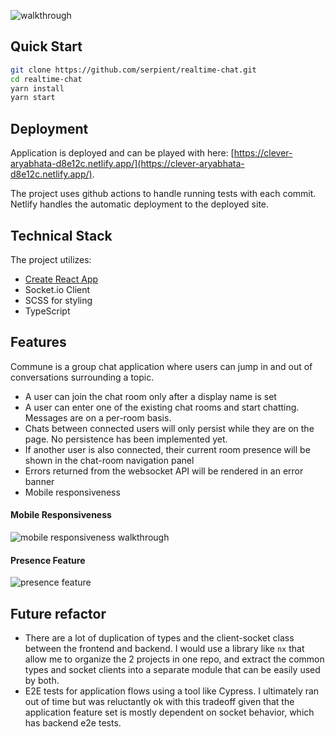 ![walkthrough](https://p23.f4.n0.cdn.getcloudapp.com/items/Z4uyeLPO/Screen%20Recording%202020-09-27%20at%2009.58.39%20PM.gif?source=viewer&v=20fc19b13b6e397d8624ea35e5f985f8)

## Quick Start

```bash
git clone https://github.com/serpient/realtime-chat.git
cd realtime-chat
yarn install
yarn start
```

## Deployment

Application is deployed and can be played with here: [https://clever-aryabhata-d8e12c.netlify.app/](https://clever-aryabhata-d8e12c.netlify.app/).

The project uses github actions to handle running tests with each commit. Netlify handles the automatic deployment to the deployed site.

## Technical Stack

The project utilizes:

- [Create React App](https://github.com/facebook/create-react-app)
- Socket.io Client
- SCSS for styling
- TypeScript

## Features

Commune is a group chat application where users can jump in and out of conversations surrounding a topic.

- A user can join the chat room only after a display name is set
- A user can enter one of the existing chat rooms and start chatting. Messages are on a per-room basis.
- Chats between connected users will only persist while they are on the page. No persistence has been implemented yet.
- If another user is also connected, their current room presence will be shown in the chat-room navigation panel
- Errors returned from the websocket API will be rendered in an error banner
- Mobile responsiveness

#### Mobile Responsiveness 
![mobile responsiveness walkthrough](https://p23.f4.n0.cdn.getcloudapp.com/items/rRuoq9E7/Screen%20Recording%202020-09-27%20at%2010.01.44%20PM.gif?source=viewer&v=042357b8190170925a207728261a741b)
#### Presence Feature 
![presence feature](https://p23.f4.n0.cdn.getcloudapp.com/items/E0urWpy7/Screen%20Recording%202020-09-28%20at%2010.44.05%20AM.gif?source=viewer&v=cea9db1bfb7381b520ffc78ee201c913)

## Future refactor

- There are a lot of duplication of types and the client-socket class between the frontend and backend. I would use a library like `nx` that allow me to organize the 2 projects in one repo, and extract the common types and socket clients into a separate module that can be easily used by both.
- E2E tests for application flows using a tool like Cypress. I ultimately ran out of time but was reluctantly ok with this tradeoff given that the application feature set is mostly dependent on socket behavior, which has backend e2e tests.
